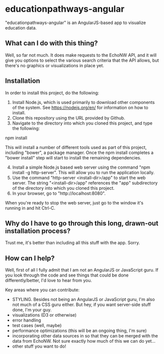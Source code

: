 # educationpathways-angular
"educationpathways-angular" is an AngularJS-based app to visualize education data.  

## What can I do with this thing?
Well, so far not much.  It does make requests to the EchoNW API, and it will give you options to select the various search criteria that the API allows, but there's no graphics or visualizations in place yet.  

## Installation
In order to install this project, do the following:

1. Install Node.js, which is used primarily to download other components of the system.  See https://nodejs.org/en/ for information on how to install.
2. Clone this repository using the URL provided by Github.
3. Navigate to the directory into which you cloned this project, and type the following:

npm install 

This will install a number of different tools used as part of this project, including "bower", a package manager.  Once the npm install completes a "bower install" step will start to install the remaining dependencies.

4. Install a simple Node.js based web server using the command "npm install -g http-server".  This will allow you to run the application locally.
5. Use the command "http-server &lt;install-dir&gt;/app" to start the web server.  The string "&lt;install-dir&gt;/app" references the "app" subdirectory of the directory into which you cloned this project.
6. In your browser, go to "http://localhost:8080".

When you're ready to stop the web server, just go to the window it's running in and hit Ctrl-C.

## Why do I have to go through this long, drawn-out installation process?
Trust me, it's better than including all this stuff with the app.  Sorry.

## How can I help?
Well, first of all I fully admit that I am not an AngularJS or JavaScript guru.  If you look through the code and see things that could be done differently/better, I'd love to hear from you.

Key areas where you can contribute:
* STYLING.  Besides not being an AngularJS or JavaScript guru, I'm also not much of a CSS guru either.  But hey, if you want server-side stuff done, I'm your guy.
* visualizations (D3 or otherwise)
* error handling
* test cases (well, maybe)
* performance optimizations (this will be an ongoing thing, I'm sure)
* incorporating other data sources in so that they can be merged with the data from EchoNW.  Not sure exactly how much of this we can do yet...
* other stuff you want to do!
